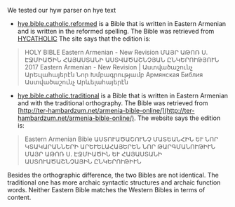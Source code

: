We tested our hyw parser on hye text

* [hye.bible.catholic.reformed](hye.bible.catholic.reformed.txt) is a Bible that is written in Eastern Armenian and is written in the reformed spelling. The Bible was retrieved from [HYCATHOLIC](https://hycatholic.ru/biblio/աստվածաշունչ/)	The site says that the edition is:
> HOLY BIBLE Eastern Armenian - New Revision
> ՄԱՅՐ ԱԹՈՌ Ս. ԷՋՄԻԱԾԻՆ
> ՀԱՅԱՍՏԱՆԻ ԱՍՏՎԱԾԱՇՆՉՅԱՆ ԸՆԿԵՐՈՒԹՅՈՒՆ
> 2017
> Eastern Armenian - New Revision | Աստվածաշունչ ԱրԵւլահայերէն Նոր Խմբագրությամբ Армянская Библия Աստվածաշունչ Արևելահայերէն
	
* [hye.bible.catholic.traditional](hye.bible.catholic.traditional.txt) is a Bible that is written in Eastern Armenian and with the traditional orthography. The Bible was retrieved from [http://ter-hambardzum.net/armenia-bible-online/](http://ter-hambardzum.net/armenia-bible-online/). The website says the edition is:
> Eastern Armenian Bible
> ԱՍՏՈՒԱԾԱՇՈՒՆՉ
> ՄԱՏԵԱՆՀԻՆ ԵՒ ՆՈՐ ԿՏԱԿԱՐԱՆՆԵՐԻ
> ԱՐԵՒԵԼԱՀԱՅԵՐԵՆ ՆՈՐ ԹԱՐԳՄԱՆՈՒԹԻՒՆ
> ՄԱՅՐ ԱԹՈՌ Ս. ԷՋՄԻԱԾԻՆ
> ԵՒ
> ՀԱՅԱՍՏԱՆԻ ԱՍՏՈՒԱԾԱՇՆՉԱՅԻՆ ԸՆԿԵՐՈՒԹԻՒՆ

Besides the orthographic difference, the two Bibles are not identical. The traditional one has more archaic syntactic structures and archaic function words. Neither Eastern Bible matches the Western Bibles in terms of content. 
